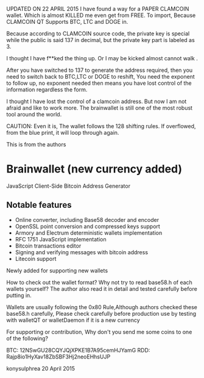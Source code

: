 UPDATED ON 22 APRIL 2015
I have found a way for a PAPER CLAMCOIN wallet. Which is almost KILLED me even get from FREE.
To import, Because CLAMCOIN QT Supports BTC, LTC and DOGE in.

Because according to CLAMCOIN source code, the private key is special while the public is said 137 in decimal, but the private key part is labeled as 3.

I thought I have f**ked the thing up. Or I may be kicked almost cannot walk .

After you have switched to 137 to generate the address required, then you need to switch back to BTC,LTC or DOGE to reshift, You need the exponent to follow up, no exponent needed then means you have lost control of the information regardless the form.



I thought I have lost the control of a clamcoin address. But now I am not afraid and like to work more. The brainwallet is still one of the most robust tool around the world.

CAUTION: Even it is, The wallet follows the 128 shifting rules. If overflowed, from the blue print, it will loop through again.






This is from the authors

Brainwallet (new currency added)
===========

JavaScript Client-Side Bitcoin Address Generator

Notable features
----------------

* Online converter, including Base58 decoder and encoder
* OpenSSL point conversion and compressed keys support
* Armory and Electrum deterministic wallets implementation
* RFC 1751 JavaScript implementation
* Bitcoin transactions editor
* Signing and verifying messages with bitcoin address
* Litecoin support

Newly added for supporting new wallets

How to check out the wallet format? Why not try to read base58.h of each wallets yourself? The author also read it in detail and tested carefully before putting in.

Wallets are usually following the 0x80 Rule,Although authors checked these base58.h carefully, Please check carefully before production use by testing with walletQT or walletDaemon if it is a new currency

For supporting or contribution, Why don't you send me some coins to one of the following?

BTC: 12NSwGU28CQYJQjXPKE1B7A95cemHJYamG
RDD: Rajp8io1HyXav18ZbSBF3Hj2neoEHhsUJP


konysulphrea
20 April 2015



